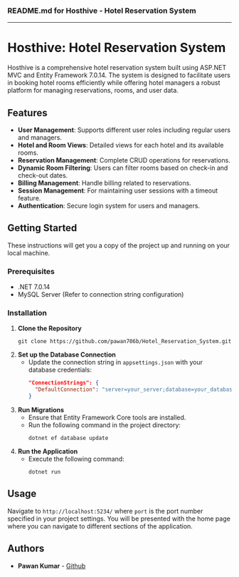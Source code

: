 ### README.md for Hosthive - Hotel Reservation System

---

# Hosthive: Hotel Reservation System

Hosthive is a comprehensive hotel reservation system built using ASP.NET MVC and Entity Framework 7.0.14. The system is designed to facilitate users in booking hotel rooms efficiently while offering hotel managers a robust platform for managing reservations, rooms, and user data.

## Features

- **User Management**: Supports different user roles including regular users and managers.
- **Hotel and Room Views**: Detailed views for each hotel and its available rooms.
- **Reservation Management**: Complete CRUD operations for reservations.
- **Dynamic Room Filtering**: Users can filter rooms based on check-in and check-out dates.
- **Billing Management**: Handle billing related to reservations.
- **Session Management**: For maintaining user sessions with a timeout feature.
- **Authentication**: Secure login system for users and managers.

## Getting Started

These instructions will get you a copy of the project up and running on your local machine.

### Prerequisites

- .NET 7.0.14
- MySQL Server (Refer to connection string configuration)

### Installation

1. **Clone the Repository**
   ```
   git clone https://github.com/pawan706b/Hotel_Reservation_System.git
   ```
2. **Set up the Database Connection**
   - Update the connection string in `appsettings.json` with your database credentials:
     ```json
     "ConnectionStrings": {
       "DefaultConnection": "server=your_server;database=your_database;user=your_username;password=your_password;"
     }
     ```
3. **Run Migrations**
   - Ensure that Entity Framework Core tools are installed.
   - Run the following command in the project directory:
     ```
     dotnet ef database update
     ```
4. **Run the Application**
   - Execute the following command:
     ```
     dotnet run
     ```

## Usage

Navigate to `http://localhost:5234/` where `port` is the port number specified in your project settings. You will be presented with the home page where you can navigate to different sections of the application.

## Authors

- **Pawan Kumar** - [Github](https://github.com/pawan706b)